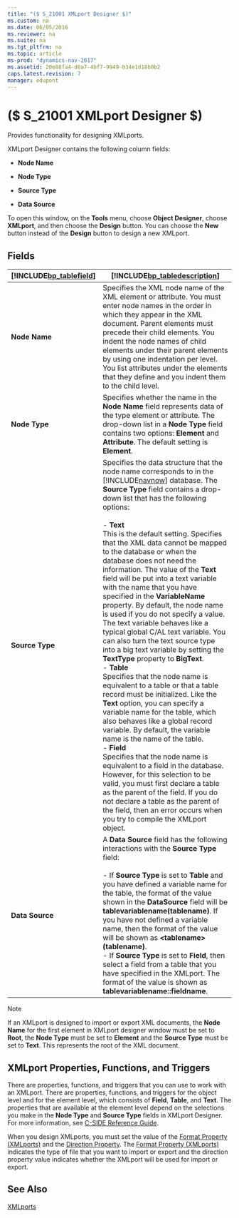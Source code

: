 ```yaml
---
title: "($ S_21001 XMLport Designer $)"
ms.custom: na
ms.date: 06/05/2016
ms.reviewer: na
ms.suite: na
ms.tgt_pltfrm: na
ms.topic: article
ms-prod: "dynamics-nav-2017"
ms.assetid: 20e88fa4-d0a7-4bf7-9949-034e1d18b0b2
caps.latest.revision: 7
manager: edupont
---
```

# ($ S_21001 XMLport Designer $)
Provides functionality for designing XMLports.  

 XMLport Designer contains the following column fields:  

-   **Node Name**  

-   **Node Type**  

-   **Source Type**  

-   **Data Source**  

 To open this window, on the **Tools** menu, choose **Object Designer**, choose **XMLport**, and then choose the **Design** button. You can choose the **New** button instead of the **Design** button to design a new XMLport.  

## Fields  

|[!INCLUDE[bp_tablefield](../includes/bp_tablefield_md.md)]|[!INCLUDE[bp_tabledescription](../includes/bp_tabledescription_md.md)]|  
|---------------------------------|---------------------------------------|  
|**Node Name**|Specifies the XML node name of the XML element or attribute. You must enter node names in the order in which they appear in the XML document. Parent elements must precede their child elements. You indent the node names of child elements under their parent elements by using one indentation per level. You list attributes under the elements that they define and you indent them to the child level.|  
|**Node Type**|Specifies whether the name in the **Node Name** field represents data of the type element or attribute. The drop\-down list in a **Node Type** field contains two options: **Element** and **Attribute**. The default setting is **Element**.|  
|**Source Type**|Specifies the data structure that the node name corresponds to in the [!INCLUDE[navnow](../includes/navnow_md.md)] database. The **Source Type** field contains a drop\-down list that has the following options:<br /><br /> -   **Text**<br />     This is the default setting. Specifies that the XML data cannot be mapped to the database or when the database does not need the information. The value of the **Text** field will be put into a text variable with the name that you have specified in the **VariableName** property. By default, the node name is used if you do not specify a value. The text variable behaves like a typical global C\/AL text variable. You can also turn the text source type into a big text variable by setting the **TextType** property to **BigText**.<br />-   **Table**<br />     Specifies that the node name is equivalent to a table or that a table record must be initialized. Like the **Text** option, you can specify a variable name for the table, which also behaves like a global record variable. By default, the variable name is the name of the table.<br />-   **Field**<br />     Specifies that the node name is equivalent to a field in the database. However, for this selection to be valid, you must first declare a table as the parent of the field. If you do not declare a table as the parent of the field, then an error occurs when you try to compile the XMLport object.|  
|**Data Source**|A **Data Source** field has the following interactions with the **Source Type** field:<br /><br /> -   If **Source Type** is set to **Table** and you have defined a variable name for the table, the format of the value shown in the **DataSource** field will be **tablevariablename\(tablename\)**. If you have not defined a variable name, then the format of the value will be shown as **\<tablename\>\(tablename\)**.<br />-   If **Source Type** is set to **Field**, then select a field from a table that you have specified in the XMLport. The format of the value is shown as **tablevariablename::fieldname**.|  

> [!NOTE]  
>  If an XMLport is designed to import or export XML documents, the **Node Name** for the first element in XMLport designer window must be set to **Root**, the **Node Type** must be set to **Element** and the **Source Type** must be set to **Text**. This represents the root of the XML document.  

## XMLport Properties, Functions, and Triggers  
 There are properties, functions, and triggers that you can use to work with an XMLport. There are properties, functions, and triggers for the object level and for the element level, which consists of **Field**, **Table**, and **Text**. The properties that are available at the element level depend on the selections you make in the **Node Type** and **Source Type** fields in XMLport Designer. For more information, see [C\-SIDE Reference Guide](C-SIDE-Reference-Guide.md).  

 When you design XMLports, you must set the value of the [Format Property \(XMLports\)](dynamics-nav/Format-Property--XMLports-.md) and the [Direction Property](dynamics-nav/Direction-Property.md). The [Format Property \(XMLports\)](dynamics-nav/Format-Property--XMLports-.md) indicates the type of file that you want to import or export and the direction property value indicates whether the XMLport will be used for import or export.  

## See Also  
 [XMLports](dynamics-nav/XMLports.md)
